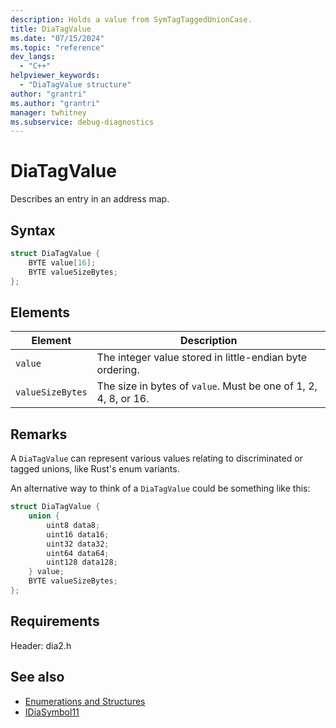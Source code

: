 ```yaml
---
description: Holds a value from SymTagTaggedUnionCase.
title: DiaTagValue
ms.date: "07/15/2024"
ms.topic: "reference"
dev_langs:
  - "C++"
helpviewer_keywords:
  - "DiaTagValue structure"
author: "grantri"
ms.author: "grantri"
manager: twhitney
ms.subservice: debug-diagnostics
---
```


# DiaTagValue

Describes an entry in an address map.

## Syntax

```c++
struct DiaTagValue {
    BYTE value[16];
    BYTE valueSizeBytes;
};
```

## Elements

| Element | Description                                                 |
| ------- | ----------------------------------------------------------- |
| `value` | The integer value stored in little-endian byte ordering.|
| `valueSizeBytes` | The size in bytes of `value`. Must be one of 1, 2, 4, 8, or 16.|

## Remarks

A `DiaTagValue` can represent various values relating to discriminated or tagged unions, like Rust's enum variants.

An alternative way to think of a `DiaTagValue` could be something like this:

```c++
struct DiaTagValue {
    union {
        uint8 data8;
        uint16 data16;
        uint32 data32;
        uint64 data64;
        uint128 data128;
    } value;
    BYTE valueSizeBytes;
};
```

## Requirements

Header: dia2.h

## See also

- [Enumerations and Structures](../../debugger/debug-interface-access/enumerations-and-structures.md)
- [IDiaSymbol11](../../debugger/debug-interface-access/idiasymbol11.md)
